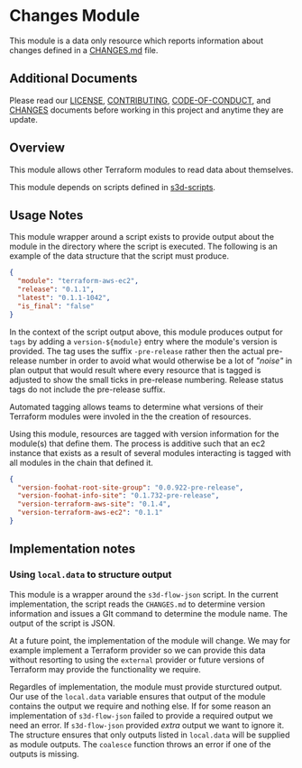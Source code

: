 # Changes Module
This module is a data only resource which reports information about changes
defined in a [CHANGES.md](https://go.s3d.club/changes) file.

## Additional Documents
Please read our [LICENSE][lice], [CONTRIBUTING][cont], [CODE-OF-CONDUCT][code],
and [CHANGES][chge] documents before working in this project and anytime they
are update.

## Overview
This module allows other Terraform modules to read data about themselves.

This module depends on scripts defined in
[s3d-scripts](https://go.s3d.club/scripts).

## Usage Notes
This module wrapper around a script exists to provide output about the module
in the directory where the script is executed. The following is an example of
the data structure that the script must produce.

```json
{
  "module": "terraform-aws-ec2",
  "release": "0.1.1",
  "latest": "0.1.1-1042",
  "is_final": "false"
}
```

In the context of the script output above, this module produces output for
`tags` by adding a `version-${module}` entry where the module's version is
provided. The tag uses the suffix `-pre-release` rather then the actual
pre-release number in order to avoid what would otherwise be a lot of _"noise"_
in plan output that would result where every resource that is tagged is
adjusted to show the small ticks in pre-release numbering. Release status tags
do not include the pre-release suffix.

Automated tagging allows teams to determine what versions of their
Terraform modules were involed in the the creation of resources.

Using this module, resources are tagged with version information for the
module(s) that define them.  The process is additive such that an ec2 instance
that exists as a result of several modules interacting is tagged with all
modules in the chain that defined it.

```json
{
  "version-foohat-root-site-group": "0.0.922-pre-release",
  "version-foohat-info-site": "0.1.732-pre-release",
  "version-terraform-aws-site": "0.1.4",
  "version-terraform-aws-ec2": "0.1.1"
}
```

## Implementation notes

### Using `local.data` to structure output
This module is a wrapper around the `s3d-flow-json` script. In the current
implementation, the script reads the `CHANGES.md` to determine version
information and issues a GIt command to determine the module name. The output
of the script is JSON.

At a future point, the implementation of the module will change. We may for
example implement a Terraform provider so we can provide this data without
resorting to using the `external` provider or future versions of Terraform may
provide the functionality we require.

Regardles of implementation, the module must provide sturctured output. Our use
of the `local.data` variable ensures that output of the module contains the
output we require and nothing else. If for some reason an implementation of
`s3d-flow-json` failed to provide a required output we need an error. If
`s3d-flow-json` provided _extra_ output we want to ignore it. The structure
ensures that only outputs listed in `local.data` will be supplied as module
outputs.  The `coalesce` function throws an error if one of the outputs is
missing.

[chge]: ./CHANGES.md
[code]: ./CODE-OF-CONDUCT.md
[cont]: ./CONTRIBUTING.md
[lice]: ./LICENSE.md

